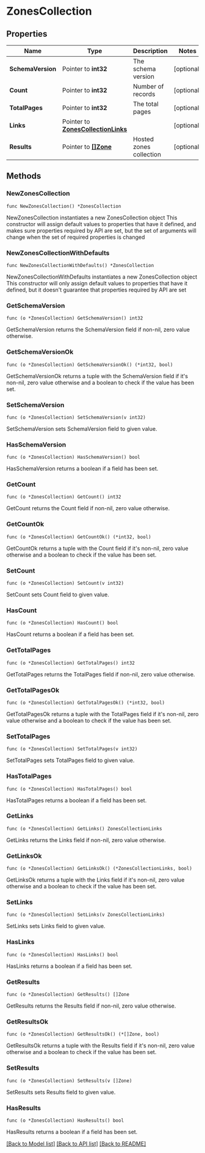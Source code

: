 # ZonesCollection

## Properties

Name | Type | Description | Notes
------------ | ------------- | ------------- | -------------
**SchemaVersion** | Pointer to **int32** | The schema version | [optional] 
**Count** | Pointer to **int32** | Number of records | [optional] 
**TotalPages** | Pointer to **int32** | The total pages | [optional] 
**Links** | Pointer to [**ZonesCollectionLinks**](ZonesCollectionLinks.md) |  | [optional] 
**Results** | Pointer to [**[]Zone**](Zone.md) | Hosted zones collection | [optional] 

## Methods

### NewZonesCollection

`func NewZonesCollection() *ZonesCollection`

NewZonesCollection instantiates a new ZonesCollection object
This constructor will assign default values to properties that have it defined,
and makes sure properties required by API are set, but the set of arguments
will change when the set of required properties is changed

### NewZonesCollectionWithDefaults

`func NewZonesCollectionWithDefaults() *ZonesCollection`

NewZonesCollectionWithDefaults instantiates a new ZonesCollection object
This constructor will only assign default values to properties that have it defined,
but it doesn't guarantee that properties required by API are set

### GetSchemaVersion

`func (o *ZonesCollection) GetSchemaVersion() int32`

GetSchemaVersion returns the SchemaVersion field if non-nil, zero value otherwise.

### GetSchemaVersionOk

`func (o *ZonesCollection) GetSchemaVersionOk() (*int32, bool)`

GetSchemaVersionOk returns a tuple with the SchemaVersion field if it's non-nil, zero value otherwise
and a boolean to check if the value has been set.

### SetSchemaVersion

`func (o *ZonesCollection) SetSchemaVersion(v int32)`

SetSchemaVersion sets SchemaVersion field to given value.

### HasSchemaVersion

`func (o *ZonesCollection) HasSchemaVersion() bool`

HasSchemaVersion returns a boolean if a field has been set.

### GetCount

`func (o *ZonesCollection) GetCount() int32`

GetCount returns the Count field if non-nil, zero value otherwise.

### GetCountOk

`func (o *ZonesCollection) GetCountOk() (*int32, bool)`

GetCountOk returns a tuple with the Count field if it's non-nil, zero value otherwise
and a boolean to check if the value has been set.

### SetCount

`func (o *ZonesCollection) SetCount(v int32)`

SetCount sets Count field to given value.

### HasCount

`func (o *ZonesCollection) HasCount() bool`

HasCount returns a boolean if a field has been set.

### GetTotalPages

`func (o *ZonesCollection) GetTotalPages() int32`

GetTotalPages returns the TotalPages field if non-nil, zero value otherwise.

### GetTotalPagesOk

`func (o *ZonesCollection) GetTotalPagesOk() (*int32, bool)`

GetTotalPagesOk returns a tuple with the TotalPages field if it's non-nil, zero value otherwise
and a boolean to check if the value has been set.

### SetTotalPages

`func (o *ZonesCollection) SetTotalPages(v int32)`

SetTotalPages sets TotalPages field to given value.

### HasTotalPages

`func (o *ZonesCollection) HasTotalPages() bool`

HasTotalPages returns a boolean if a field has been set.

### GetLinks

`func (o *ZonesCollection) GetLinks() ZonesCollectionLinks`

GetLinks returns the Links field if non-nil, zero value otherwise.

### GetLinksOk

`func (o *ZonesCollection) GetLinksOk() (*ZonesCollectionLinks, bool)`

GetLinksOk returns a tuple with the Links field if it's non-nil, zero value otherwise
and a boolean to check if the value has been set.

### SetLinks

`func (o *ZonesCollection) SetLinks(v ZonesCollectionLinks)`

SetLinks sets Links field to given value.

### HasLinks

`func (o *ZonesCollection) HasLinks() bool`

HasLinks returns a boolean if a field has been set.

### GetResults

`func (o *ZonesCollection) GetResults() []Zone`

GetResults returns the Results field if non-nil, zero value otherwise.

### GetResultsOk

`func (o *ZonesCollection) GetResultsOk() (*[]Zone, bool)`

GetResultsOk returns a tuple with the Results field if it's non-nil, zero value otherwise
and a boolean to check if the value has been set.

### SetResults

`func (o *ZonesCollection) SetResults(v []Zone)`

SetResults sets Results field to given value.

### HasResults

`func (o *ZonesCollection) HasResults() bool`

HasResults returns a boolean if a field has been set.


[[Back to Model list]](../README.md#documentation-for-models) [[Back to API list]](../README.md#documentation-for-api-endpoints) [[Back to README]](../README.md)


